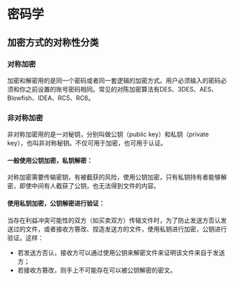 # 密码学
## 加密方式的对称性分类
### 对称加密
加密和解密用的是同一个密码或者同一套逻辑的加密方式。用户必须输入的密码必须和你之前设置的账号密码相同。常见的对陈加密算法有DES、3DES、AES、Blowfish、IDEA、RC5、RC6。
### 非对称加密
非对称加密用的是一对秘钥，分别叫做公钥（public key）和私钥（private key），也叫非对称秘钥。不仅可用于加密，也可用于认证。   
#### 一般使用公钥加密，私钥解密：
对称加密需要传输密钥，有被截获的风险，使用公钥加密，只有私钥持有者能够解密，即使中间有人截获了公钥，也无法得到文件的内容。  
#### 使用私钥加密，公钥解密进行验证：
当存在利益冲突可能性的双方（如买卖双方）传输文件时，为了防止发送方否认发送过的文件，或者接收方篡改、捏造发送方的文件，使用私钥进行加密，公钥进行验证。这样：
* 若发送方否认，接收方可以通过使用公钥来解密文件来证明该文件来自于发送方；
* 若接收方篡改，则手上不可能存在可以被公钥解密的密文。

